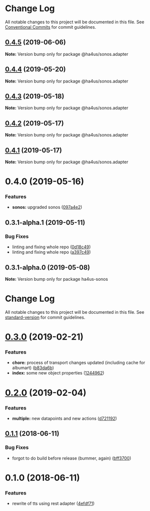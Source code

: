 # Change Log

All notable changes to this project will be documented in this file.
See [Conventional Commits](https://conventionalcommits.org) for commit guidelines.

## [0.4.5](https://github.com/ha4us/ha4us/compare/@ha4us/sonos.adapter@0.4.4...@ha4us/sonos.adapter@0.4.5) (2019-06-06)

**Note:** Version bump only for package @ha4us/sonos.adapter





## [0.4.4](https://github.com/ha4us/ha4us/compare/@ha4us/sonos.adapter@0.4.3...@ha4us/sonos.adapter@0.4.4) (2019-05-20)

**Note:** Version bump only for package @ha4us/sonos.adapter





## [0.4.3](https://github.com/ha4us/ha4us/compare/@ha4us/sonos.adapter@0.4.2...@ha4us/sonos.adapter@0.4.3) (2019-05-18)

**Note:** Version bump only for package @ha4us/sonos.adapter





## [0.4.2](https://github.com/ha4us/ha4us/compare/@ha4us/sonos.adapter@0.4.1...@ha4us/sonos.adapter@0.4.2) (2019-05-17)

**Note:** Version bump only for package @ha4us/sonos.adapter





## [0.4.1](https://github.com/ha4us/ha4us/compare/@ha4us/sonos.adapter@0.4.0...@ha4us/sonos.adapter@0.4.1) (2019-05-17)

**Note:** Version bump only for package @ha4us/sonos.adapter





# 0.4.0 (2019-05-16)


### Features

* **sonos:** upgraded sonos ([097a4e2](https://github.com/ha4us/ha4us/commit/097a4e2))





## 0.3.1-alpha.1 (2019-05-11)


### Bug Fixes

* linting and fixing whole repo ([0d18c49](https://github.com/ha4us/ha4us/commit/0d18c49))
* linting and fixing whole repo ([a397c49](https://github.com/ha4us/ha4us/commit/a397c49))





## 0.3.1-alpha.0 (2019-05-08)

**Note:** Version bump only for package ha4us-sonos





# Change Log

All notable changes to this project will be documented in this file. See [standard-version](https://github.com/conventional-changelog/standard-version) for commit guidelines.

<a name="0.3.0"></a>
# [0.3.0](https://github.com/ha4us/ha4us-sonos/compare/v0.2.0...v0.3.0) (2019-02-21)


### Features

* **chore:** process of transport changes updated (including cache for albumart) ([b83da6b](https://github.com/ha4us/ha4us-sonos/commit/b83da6b))
* **index:** some new object properties ([1244962](https://github.com/ha4us/ha4us-sonos/commit/1244962))



<a name="0.2.0"></a>
# [0.2.0](https://github.com/ha4us/ha4us-sonos/compare/v0.1.1...v0.2.0) (2019-02-04)


### Features

* **multiple:** new datapoints and new actions ([d721192](https://github.com/ha4us/ha4us-sonos/commit/d721192))



<a name="0.1.1"></a>
## [0.1.1](https://github.com/ha4us/ha4us-sonos/compare/v0.1.0...v0.1.1) (2018-06-11)


### Bug Fixes

* forgot to do build before release (bummer, again) ([bff3700](https://github.com/ha4us/ha4us-sonos/commit/bff3700))



<a name="0.1.0"></a>
# 0.1.0 (2018-06-11)


### Features

* rewrite of tts using rest adapter ([4efdf71](https://github.com/ha4us/ha4us-sonos/commit/4efdf71))
